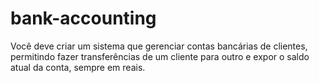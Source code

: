 # bank-accounting
Você deve criar um sistema que gerenciar contas bancárias de clientes, permitindo fazer transferências de um cliente para outro e expor o saldo atual da conta, sempre em reais.
